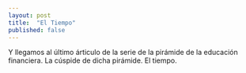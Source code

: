 ```yaml
---
layout: post
title:  "El Tiempo"
published: false
---
```


Y llegamos al último árticulo de la serie de la pirámide de la educación financiera. La cúspide de dicha pirámide. El tiempo. 

